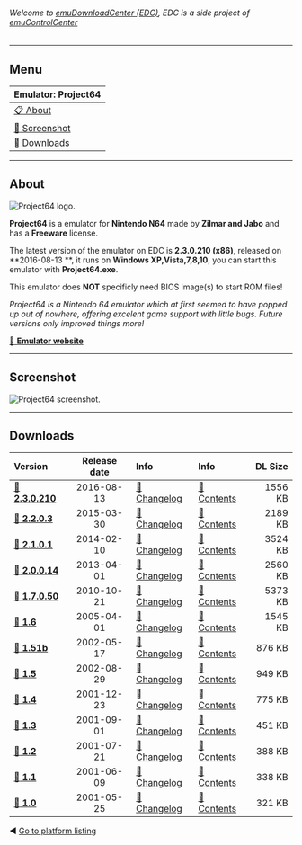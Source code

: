 ###### Welcome to [emuDownloadCenter (EDC)](https://github.com/PhoenixInteractiveNL/emuDownloadCenter/wiki/), EDC is a side project of [emuControlCenter](https://github.com/PhoenixInteractiveNL/emuControlCenter/wiki/)
***
## Menu
| **Emulator: Project64** |
|:---------|
| [:clipboard: About](#about) |
| [:sunrise: Screenshot](#screenshot) |
| [:floppy_disk: Downloads](#downloads) |
***
## About
![](https://github.com/PhoenixInteractiveNL/emuDownloadCenter/wiki/images_emulator/project64_logo_200.jpg "Project64 logo.")

**Project64** is a emulator for **Nintendo N64** made by **Zilmar and Jabo** and has a **Freeware** license.

The latest version of the emulator on EDC is **2.3.0.210 (x86)**, released on **2016-08-13 **, it runs on **Windows XP,Vista,7,8,10**, you can start this emulator with **Project64.exe**.

This emulator does **NOT** specificly need BIOS image(s) to start ROM files!

_Project64 is a Nintendo 64 emulator which at first seemed to have popped up out of nowhere, offering excelent game support with little bugs. Future versions only improved things more!_

[:link: **Emulator website**](http://www.pj64-emu.com/)
***
## Screenshot
![](https://raw.githubusercontent.com/PhoenixInteractiveNL/emuDownloadCenter/master/hooks/project64/screen.jpg "Project64 screenshot.")
***
## Downloads
| Version  | Release date  | Info       | Info       | DL Size    |
|:---------|:-------------:|:-----------|:-----------|-----------:|
| [:floppy_disk: **2.3.0.210**](https://github.com/PhoenixInteractiveNL/edc-repo0002/raw/master/project64/2.3.0.210.7z) | 2016-08-13 | [:page_facing_up: Changelog](https://github.com/PhoenixInteractiveNL/edc-repo0002/blob/master/project64/2.3.0.210_changelog.txt) | [:mag_right: Contents](https://github.com/PhoenixInteractiveNL/edc-repo0002/blob/master/project64/2.3.0.210_contents.txt) | 1556 KB |
| [:floppy_disk: **2.2.0.3**](https://github.com/PhoenixInteractiveNL/edc-repo0002/raw/master/project64/2.2.0.3.7z) | 2015-03-30 | [:page_facing_up: Changelog](https://github.com/PhoenixInteractiveNL/edc-repo0002/blob/master/project64/2.2.0.3_changelog.txt) | [:mag_right: Contents](https://github.com/PhoenixInteractiveNL/edc-repo0002/blob/master/project64/2.2.0.3_contents.txt) | 2189 KB |
| [:floppy_disk: **2.1.0.1**](https://github.com/PhoenixInteractiveNL/edc-repo0002/raw/master/project64/2.1.0.1.7z) | 2014-02-10 | [:page_facing_up: Changelog](https://github.com/PhoenixInteractiveNL/edc-repo0002/blob/master/project64/2.1.0.1_changelog.txt) | [:mag_right: Contents](https://github.com/PhoenixInteractiveNL/edc-repo0002/blob/master/project64/2.1.0.1_contents.txt) | 3524 KB |
| [:floppy_disk: **2.0.0.14**](https://github.com/PhoenixInteractiveNL/edc-repo0002/raw/master/project64/2.0.0.14.7z) | 2013-04-01 | [:page_facing_up: Changelog](https://github.com/PhoenixInteractiveNL/edc-repo0002/blob/master/project64/2.0.0.14_changelog.txt) | [:mag_right: Contents](https://github.com/PhoenixInteractiveNL/edc-repo0002/blob/master/project64/2.0.0.14_contents.txt) | 2560 KB |
| [:floppy_disk: **1.7.0.50**](https://github.com/PhoenixInteractiveNL/edc-repo0002/raw/master/project64/1.7.0.50.7z) | 2010-10-21 | [:page_facing_up: Changelog](https://github.com/PhoenixInteractiveNL/edc-repo0002/blob/master/project64/1.7.0.50_changelog.txt) | [:mag_right: Contents](https://github.com/PhoenixInteractiveNL/edc-repo0002/blob/master/project64/1.7.0.50_contents.txt) | 5373 KB |
| [:floppy_disk: **1.6**](https://github.com/PhoenixInteractiveNL/edc-repo0002/raw/master/project64/1.6.7z) | 2005-04-01 | [:page_facing_up: Changelog](https://github.com/PhoenixInteractiveNL/edc-repo0002/blob/master/project64/1.6_changelog.txt) | [:mag_right: Contents](https://github.com/PhoenixInteractiveNL/edc-repo0002/blob/master/project64/1.6_contents.txt) | 1545 KB |
| [:floppy_disk: **1.51b**](https://github.com/PhoenixInteractiveNL/edc-repo0002/raw/master/project64/1.51b.7z) | 2002-05-17 | [:page_facing_up: Changelog](https://github.com/PhoenixInteractiveNL/edc-repo0002/blob/master/project64/1.51b_changelog.txt) | [:mag_right: Contents](https://github.com/PhoenixInteractiveNL/edc-repo0002/blob/master/project64/1.51b_contents.txt) | 876 KB |
| [:floppy_disk: **1.5**](https://github.com/PhoenixInteractiveNL/edc-repo0002/raw/master/project64/1.5.7z) | 2002-08-29 | [:page_facing_up: Changelog](https://github.com/PhoenixInteractiveNL/edc-repo0002/blob/master/project64/1.5_changelog.txt) | [:mag_right: Contents](https://github.com/PhoenixInteractiveNL/edc-repo0002/blob/master/project64/1.5_contents.txt) | 949 KB |
| [:floppy_disk: **1.4**](https://github.com/PhoenixInteractiveNL/edc-repo0002/raw/master/project64/1.4.7z) | 2001-12-23 | [:page_facing_up: Changelog](https://github.com/PhoenixInteractiveNL/edc-repo0002/blob/master/project64/1.4_changelog.txt) | [:mag_right: Contents](https://github.com/PhoenixInteractiveNL/edc-repo0002/blob/master/project64/1.4_contents.txt) | 775 KB |
| [:floppy_disk: **1.3**](https://github.com/PhoenixInteractiveNL/edc-repo0002/raw/master/project64/1.3.7z) | 2001-09-01 | [:page_facing_up: Changelog](https://github.com/PhoenixInteractiveNL/edc-repo0002/blob/master/project64/1.3_changelog.txt) | [:mag_right: Contents](https://github.com/PhoenixInteractiveNL/edc-repo0002/blob/master/project64/1.3_contents.txt) | 451 KB |
| [:floppy_disk: **1.2**](https://github.com/PhoenixInteractiveNL/edc-repo0002/raw/master/project64/1.2.7z) | 2001-07-21 | [:page_facing_up: Changelog](https://github.com/PhoenixInteractiveNL/edc-repo0002/blob/master/project64/1.2_changelog.txt) | [:mag_right: Contents](https://github.com/PhoenixInteractiveNL/edc-repo0002/blob/master/project64/1.2_contents.txt) | 388 KB |
| [:floppy_disk: **1.1**](https://github.com/PhoenixInteractiveNL/edc-repo0002/raw/master/project64/1.1.7z) | 2001-06-09 | [:page_facing_up: Changelog](https://github.com/PhoenixInteractiveNL/edc-repo0002/blob/master/project64/1.1_changelog.txt) | [:mag_right: Contents](https://github.com/PhoenixInteractiveNL/edc-repo0002/blob/master/project64/1.1_contents.txt) | 338 KB |
| [:floppy_disk: **1.0**](https://github.com/PhoenixInteractiveNL/edc-repo0002/raw/master/project64/1.0.7z) | 2001-05-25 | [:page_facing_up: Changelog](https://github.com/PhoenixInteractiveNL/edc-repo0002/blob/master/project64/1.0_changelog.txt) | [:mag_right: Contents](https://github.com/PhoenixInteractiveNL/edc-repo0002/blob/master/project64/1.0_contents.txt) | 321 KB |

:arrow_backward: [Go to platform listing](https://github.com/PhoenixInteractiveNL/emuDownloadCenter/wiki/EDC-Platform-List)
